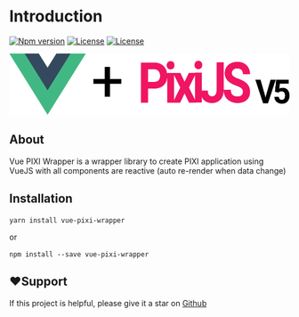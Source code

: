 # Introduction

[![Npm version](https://img.shields.io/npm/v/vue-pixi-wrapper)](https://www.npmjs.com/package/vue-pixi-wrapper) [![License](https://img.shields.io/github/license/maitrungduc1410/vue-pixi-wrapper)](https://github.com/maitrungduc1410/vue-pixi-wrapper/blob/master/LICENSE) [![License](https://img.shields.io/github/stars/maitrungduc1410/vue-pixi-wrapper?style=social)](https://github.com/maitrungduc1410/vue-pixi-wrapper)

![Vue-pixi-wrapper](.gitbook/assets/group-1.png)

## About

Vue PIXI Wrapper is a wrapper library to create PIXI application using VueJS with all components are reactive \(auto re-render when data change\)

## Installation

```text
yarn install vue-pixi-wrapper
```

or

```text
npm install --save vue-pixi-wrapper
```

## ❤️Support

If this project is helpful, please give it a star on [Github](https://github.com/maitrungduc1410/vue-pixi-wrapper)

